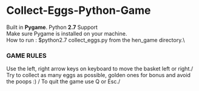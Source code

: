 # Collect-Eggs-Python-Game
Built in **Pygame**. Python **2.7** Support \
Make sure Pygame is installed on your machine.\
How to run : $python2.7 collect_eggs.py from the hen_game directory.\
### GAME RULES
Use the left, right arrow keys on keyboard to move the basket left or right./
Try to collect as many eggs as possible, golden ones for bonus and avoid the poops :) /
To quit the game use Q or Esc./

